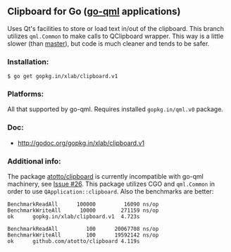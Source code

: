 ## Clipboard for Go ([go-qml](http://godoc.org/gopkg.in/qml.v0) applications)

Uses Qt's facilities to store or load text in/out of the clipboard. This branch utilizes `qml.Common` to make calls to QClipboard wrapper. This way is a little slower (than [master](https://github.com/xlab/clipboard/tree/master)), but code is much cleaner and tends to be safer.

### Installation:

    $ go get gopkg.in/xlab/clipboard.v1

### Platforms:

All that supported by go-qml. Requires installed `gopkg.in/qml.v0` package.

### Doc: 

* http://godoc.org/gopkg.in/xlab/clipboard.v1

### Additional info:

The package [atotto/clipboard](https://github.com/atotto/clipboard) is currently incompatible with go-qml machinery, see [Issue #26](https://github.com/go-qml/qml/issues/26).
This package utilizes CGO and `qml.Common` in order to use `QApplication::clipboard`. Also the benchmarks are better:

```
BenchmarkReadAll	  100000	     16090 ns/op
BenchmarkWriteAll	   10000	    271159 ns/op
ok  	gopkg.in/xlab/clipboard.v1	4.723s
```

```
BenchmarkReadAll	     100	  20067708 ns/op
BenchmarkWriteAll	     100	  19592142 ns/op
ok  	github.com/atotto/clipboard	4.119s
```